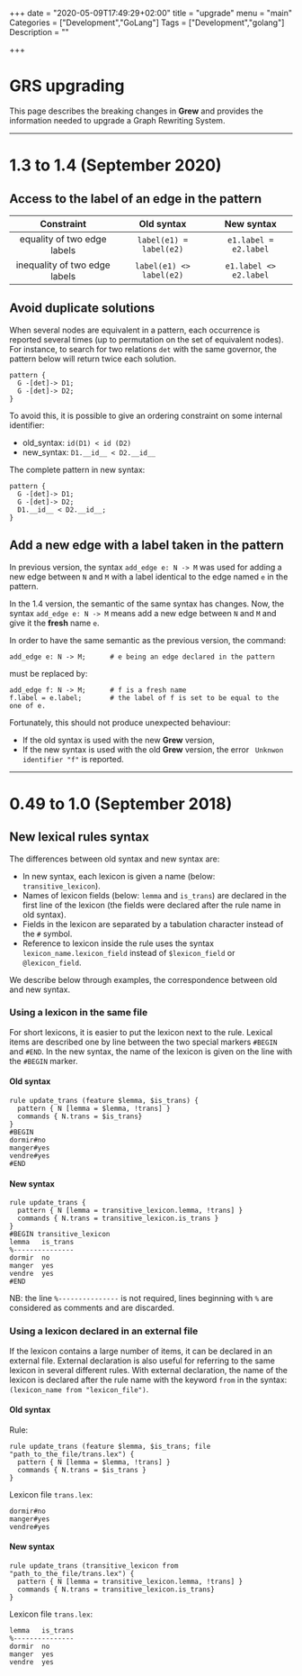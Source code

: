 +++
date = "2020-05-09T17:49:29+02:00"
title = "upgrade"
menu = "main"
Categories = ["Development","GoLang"]
Tags = ["Development","golang"]
Description = ""

+++

# GRS upgrading

This page describes the breaking changes in **Grew** and provides the information needed to upgrade a Graph Rewriting System.

---

# 1.3 to 1.4 (September 2020)


## Access to the label of an edge in the pattern

|Constraint | Old syntax | New syntax |
|:-----------------:|:-----------------:|:-----------------:|
| equality of two edge labels | `label(e1) = label(e2)` |  `e1.label = e2.label` |
| inequality of two edge labels | `label(e1) <> label(e2)` |  `e1.label <> e2.label` |

## Avoid duplicate solutions

When several nodes are equivalent in a pattern, each occurrence is reported several times (up to permutation on the set of equivalent nodes).
For instance, to search for two relations `det` with the same governor, the pattern below will return twice each solution.

```grew
pattern {
  G -[det]-> D1;
  G -[det]-> D2;
}
```

To avoid this, it is possible to give an ordering constraint on some internal identifier:

 * old_syntax: `id(D1) < id (D2)`
 * new_syntax: `D1.__id__ < D2.__id__`

The complete pattern in new syntax:

```grew
pattern {
  G -[det]-> D1;
  G -[det]-> D2;
  D1.__id__ < D2.__id__;
}
```

## Add a new edge with a label taken in the pattern

In previous version, the syntax `add_edge e: N -> M` was used for adding a new edge between `N` and `M` with a label identical to the edge named `e` in the pattern.

In the 1.4 version, the semantic of the same syntax has changes.
Now, the syntax `add_edge e: N -> M` means add a new edge between `N` and `M` and give it the **fresh** name `e`.

In order to have the same semantic as the previous version, the command:

```grew
add_edge e: N -> M;      # e being an edge declared in the pattern
```

must be replaced by:

```grew
add_edge f: N -> M;      # f is a fresh name
f.label = e.label;       # the label of f is set to be equal to the one of e.
```

Fortunately, this should not produce unexpected behaviour:

 * If the old syntax is used with the new **Grew** version,
 * If the new syntax is used with the old **Grew** version, the error ` Unknwon identifier "f"` is reported.






---

# 0.49 to 1.0 (September 2018)

## New lexical rules syntax

The differences between old syntax and new syntax are:

 * In new syntax, each lexicon is given a name (below: `transitive_lexicon`).
 * Names of lexicon fields (below: `lemma` and `is_trans`) are declared in the first line of the lexicon (the fields were declared after the rule name in old syntax).
 * Fields in the lexicon are separated by a tabulation character instead of the `#` symbol.
 * Reference to lexicon inside the rule uses the syntax `lexicon_name.lexicon_field` instead of `$lexicon_field` or `@lexicon_field`.

We describe below through examples, the correspondence between old and new syntax.

### Using a lexicon in the same file
For short lexicons, it is easier to put the lexicon next to the rule.
Lexical items are described one by line between the two special markers `#BEGIN` and `#END`.
In the new syntax, the name of the lexicon is given on the line with the `#BEGIN` marker.

#### Old syntax
```grew
rule update_trans (feature $lemma, $is_trans) {
  pattern { N [lemma = $lemma, !trans] }
  commands { N.trans = $is_trans}
}
#BEGIN
dormir#no
manger#yes
vendre#yes
#END
```

#### New syntax
```grew
rule update_trans {
  pattern { N [lemma = transitive_lexicon.lemma, !trans] }
  commands { N.trans = transitive_lexicon.is_trans }
}
#BEGIN transitive_lexicon
lemma	is_trans
%---------------
dormir	no
manger	yes
vendre	yes
#END
```

NB: the line `%---------------` is not required, lines beginning with `%` are considered as comments and are discarded.

### Using a lexicon declared in an external file
If the lexicon contains a large number of items, it can be declared in an external file.
External declaration is also useful for referring to the same lexicon in several different rules.
With external declaration, the name of the lexicon is declared after the rule name with the keyword `from` in the syntax: `(lexicon_name from "lexicon_file")`.

#### Old syntax

Rule:
```grew
rule update_trans (feature $lemma, $is_trans; file "path_to_the_file/trans.lex") {
  pattern { N [lemma = $lemma, !trans] }
  commands { N.trans = $is_trans }
}
```

Lexicon file `trans.lex`:
```
dormir#no
manger#yes
vendre#yes
```


#### New syntax
```grew
rule update_trans (transitive_lexicon from "path_to_the_file/trans.lex") {
  pattern { N [lemma = transitive_lexicon.lemma, !trans] }
  commands { N.trans = transitive_lexicon.is_trans}
}
```

Lexicon file `trans.lex`:
```
lemma	is_trans
%---------------
dormir	no
manger	yes
vendre	yes
```
